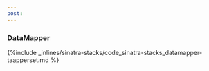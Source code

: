 ```yaml
---
post: 
---
```


### DataMapper



{%include _inlines/sinatra-stacks/code_sinatra-stacks_datamapper-taapperset.md %}



